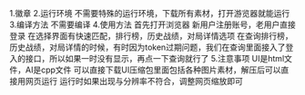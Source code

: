 1.徽章
2.运行环境
不需要特殊的运行环境，下载所有素材，打开游览器就能运行
3.编译方法
不需要编译
4.使用方法
首先打开浏览器
新用户注册账号，老用户直接登录
在选择界面有快速匹配，排行榜，历史战绩，对局详情选项
在查询排行榜，历史战绩，对局详情的时候，有时因为token过期问题，我们在查询里面接入了登入的接口，所以如果一时没有显示，再点一下查询就行了
5.注意事项
UI是html文件，AI是cpp文件
可以直接下载UI压缩包里面包括各种图片素材，解压后可以直接用网页运行
运行时如果出现与分辨率不符合，调整网页缩放即可
